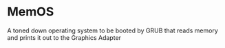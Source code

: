 # MemOS
A toned down operating system to be booted by GRUB that reads memory and prints it out to the Graphics Adapter
